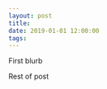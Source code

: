 ```yaml
---
layout: post
title: 
date: 2019-01-01 12:00:00
tags: 
---
```


First blurb

<!--more-->

Rest of post